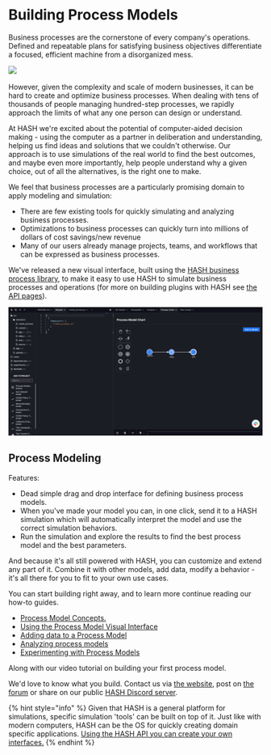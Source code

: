 # Building Process Models

Business processes are the cornerstone of every company's operations. Defined and repeatable plans for satisfying business objectives differentiate a focused, efficient machine from a disorganized mess.

![](https://lh6.googleusercontent.com/YxvT0V_yKdQM6dZLULbg5q7soOq0NKhBj9BmkALtWCeloWysqG2RrzBvdFuaJN9mWz7tybRh6wEMwvgf8kxHlLtrf1BFQwfyfWIbKF2mR4yQeSdxNqV8eRIZvCfSTd5LbR25gtvh)

However, given the complexity and scale of modern businesses, it can be hard to create and optimize business processes. When dealing with tens of thousands of people managing hundred-step processes, we rapidly approach the limits of what any one person can design or understand.

At HASH we're excited about the potential of computer-aided decision making - using the computer as a partner in deliberation and understanding, helping us find ideas and solutions that we couldn't otherwise. Our approach is to use simulations of the real world to find the best outcomes, and maybe even more importantly, help people understand why a given choice, out of all the alternatives, is the right one to make.

We feel that business processes are a particularly promising domain to apply modeling and simulation:

* There are few existing tools for quickly simulating and analyzing business processes.
* Optimizations to business processes can quickly turn into millions of dollars of cost savings/new revenue
* Many of our users already manage projects, teams, and workflows that can be expressed as business processes.

We've released a new visual interface, built using the [HASH business process library](https://hash.ai/@hash/process), to make it easy to use HASH to simulate business processes and operations \(for more on building plugins with HASH see [the API pages](../../api/register-for-access.md)\).

![](../../.gitbook/assets/image%20%2850%29.png)

## Process Modeling

Features:

* Dead simple drag and drop interface for defining business process models.
* When you've made your model you can, in one click, send it to a HASH simulation which will automatically interpret the model and use the correct simulation behaviors.
* Run the simulation and explore the results to find the best process model and the best parameters.

And because it's all still powered with HASH, you can customize and extend any part of it. Combine it with other models, add data, modify a behavior - it's all there for you to fit to your own use cases.

You can start building right away, and to learn more continue reading our how-to guides.

* [Process Model Concepts.](process-model-concepts.md)
* [Using the Process Model Visual Interface](using-the-process-model-builder.md)
* [Adding data to a Process Model](using-data-in-a-process-model.md)
* [Analyzing process models](analyzing-process-models.md)
* [Experimenting with Process Models](experimenting-with-process-models.md)

Along with our video tutorial on building your first process model.

We'd love to know what you build. Contact us via [the website](https://hash.ai/contact), post on [the forum](https://community.hash.ai/) or share on our public [HASH Discord server](https://hash.ai/discord).

{% hint style="info" %}
Given that HASH is a general platform for simulations, specific simulation 'tools' can be built on top of it. Just like with modern computers, HASH can be the OS for quickly creating domain specific applications. [Using the HASH API you can create your own interfaces.](../../creating-simulations/views/api-1.md)
{% endhint %}

